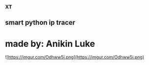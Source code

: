 ### XT
## smart python ip tracer
# made by: Anikin Luke
![https://imgur.com/Odhww5i.png](https://imgur.com/Odhww5i.png)

